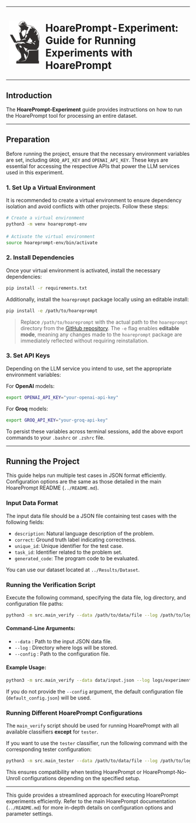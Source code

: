 <table>
  <tr>
    <td style="width: 20%; text-align: center;">
      <img src="./assets/hoareprompt_logo.png" alt="HoarePrompt Logo" width="100"/>
    </td>
    <td style="width: 80%; text-align: left;">
      <h1>HoarePrompt-Experiment: Guide for Running Experiments with HoarePrompt</h1>
    </td>
  </tr>
</table>

## Introduction

The **HoarePrompt-Experiment** guide provides instructions on how to run the HoarePrompt tool for processing an entire dataset.

---

## Preparation

Before running the project, ensure that the necessary environment variables are set, including `GROQ_API_KEY` and `OPENAI_API_KEY`. These keys are essential for accessing the respective APIs that power the LLM services used in this experiment.

### 1. Set Up a Virtual Environment

It is recommended to create a virtual environment to ensure dependency isolation and avoid conflicts with other projects. Follow these steps:

```bash
# Create a virtual environment
python3 -m venv hoareprompt-env

# Activate the virtual environment
source hoareprompt-env/bin/activate
```

### 2. Install Dependencies

Once your virtual environment is activated, install the necessary dependencies:

```bash
pip install -r requirements.txt
```

Additionally, install the `hoareprompt` package locally using an editable install:

```bash
pip install -e /path/to/hoareprompt
```

> Replace `/path/to/hoareprompt` with the actual path to the `hoareprompt` directory from the [GitHub repository](https://github.com/msv-lab/HoarePrompt).
> The `-e` flag enables **editable mode**, meaning any changes made to the `hoareprompt` package are immediately reflected without requiring reinstallation.

### 3. Set API Keys

Depending on the LLM service you intend to use, set the appropriate environment variables:

For **OpenAI** models:
```bash
export OPENAI_API_KEY="your-openai-api-key"
```

For **Groq** models:
```bash
export GROQ_API_KEY="your-groq-api-key"
```

To persist these variables across terminal sessions, add the above export commands to your `.bashrc` or `.zshrc` file.

---

## Running the Project

This guide helps run multiple test cases in JSON format efficiently. Configuration options are the same as those detailed in the main HoarePrompt README (`../README.md`).

### Input Data Format

The input data file should be a JSON file containing test cases with the following fields:
- `description`: Natural language description of the problem.
- `correct`: Ground truth label indicating correctness.
- `unique_id`: Unique identifier for the test case.
- `task_id`: Identifier related to the problem set.
- `generated_code`: The program code to be evaluated.

You can use our dataset located at `../Results/Dataset`.

### Running the Verification Script

Execute the following command, specifying the data file, log directory, and configuration file paths:

```bash
python3 -m src.main_verify --data /path/to/data/file --log /path/to/log/dir --config /path/to/config/file
```

#### Command-Line Arguments:
- `--data` : Path to the input JSON data file.
- `--log` : Directory where logs will be stored.
- `--config` : Path to the configuration file.

#### Example Usage:
```bash
python3 -m src.main_verify --data data/input.json --log logs/experiment1 --config configs/custom_config.json
```

If you do not provide the `--config` argument, the default configuration file (`default_config.json`) will be used.

### Running Different HoarePrompt Configurations

The `main_verify` script should be used for running HoarePrompt with all available classifiers **except** for `tester`.

If you want to use the `tester` classifier, run the following command with the corresponding tester configuration:

```bash
python3 -m src.main_tester --data /path/to/data/file --log /path/to/log/dir --config /path/to/config/file
```

This ensures compatibility when testing HoarePrompt or HoarePrompt-No-Unroll configurations depending on the specified setup.

---

This guide provides a streamlined approach for executing HoarePrompt experiments efficiently. Refer to the main HoarePrompt documentation (`../README.md`) for more in-depth details on configuration options and parameter settings.

